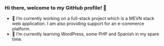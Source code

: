 ### Hi there, welcome to my GitHub profile! 👋

<!--
**ozrn/ozrn** is a ✨ _special_ ✨ repository because its `README.md` (this file) appears on your GitHub profile. -->

- 🔭 I’m currently working on a full-stack project which is a MEVN stack web application. I am also providing support for an e-commerce platform. 
- 🌱 I’m currently learning WordPress, some PHP and Spanish in my spare time.
<!--- 📫 How to reach me: 
- ⚡ Fun fact: 
-->

